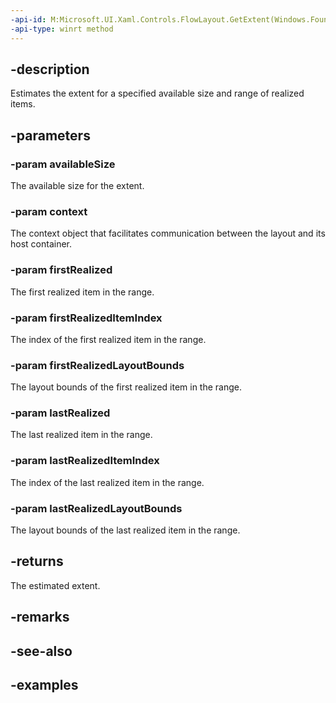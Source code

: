 ```yaml
---
-api-id: M:Microsoft.UI.Xaml.Controls.FlowLayout.GetExtent(Windows.Foundation.Size,Microsoft.UI.Xaml.Controls.VirtualizingLayoutContext,Windows.UI.Xaml.UIElement,System.Int32,Windows.Foundation.Rect,Windows.UI.Xaml.UIElement,System.Int32,Windows.Foundation.Rect)
-api-type: winrt method
---
```


## -description

Estimates the extent for a specified available size and range of realized items.

## -parameters

### -param availableSize

The available size for the extent.

### -param context

The context object that facilitates communication between the layout and its host container.

### -param firstRealized

The first realized item in the range.

### -param firstRealizedItemIndex

The index of the first realized item in the range.

### -param firstRealizedLayoutBounds

The layout bounds of the first realized item in the range.

### -param lastRealized

The last realized item in the range.

### -param lastRealizedItemIndex

The index of the last realized item in the range.

### -param lastRealizedLayoutBounds

The layout bounds of the last realized item in the range.

## -returns

The estimated extent.

## -remarks

## -see-also

## -examples


